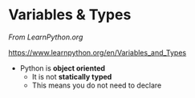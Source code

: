 # Variables & Types

*From LearnPython.org*

https://www.learnpython.org/en/Variables_and_Types

* Python is **object oriented**
  * It is not **statically typed**
  * This means you do not need to declare